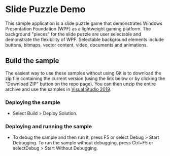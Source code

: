 # Slide Puzzle Demo
This sample application is a slide puzzle game that demonstrates Windows Presentation Foundation (WPF) as a lightweight gaming platform. The background "pieces" for the slide puzzle are user selectable and demonstrate the flexibility of WPF. Selectable background elements include buttons, bitmaps, vector content, video, documents and animations.

## Build the sample
The easiest way to use these samples without using Git is to download the zip file containing the current version (using the link below or by clicking the "Download ZIP" button on the repo page). You can then unzip the entire archive and use the samples in [Visual Studio 2019](https://www.visualstudio.com/wpf-vs).

### Deploying the sample
- Select Build > Deploy Solution. 

### Deploying and running the sample
- To debug the sample and then run it, press F5 or select Debug >  Start Debugging. To run the sample without debugging, press Ctrl+F5 or selectDebug > Start Without Debugging. 

